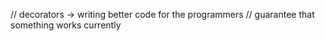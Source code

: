 // decorators -> writing better code for the programmers
// guarantee that something works currently